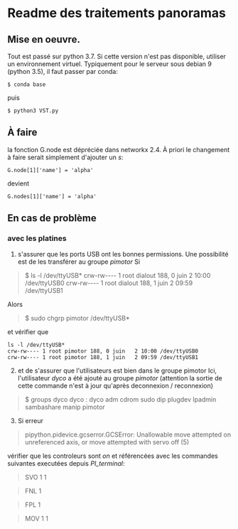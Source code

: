 # Readme des traitements panoramas

## Mise en oeuvre.

Tout est passé sur python 3.7. Si cette version n'est pas disponible, utiliser un environnement virtuel. Typiquement pour le serveur sous debian 9 (python 3.5), il faut passer par conda:

```
$ conda base
```

puis 

```
$ python3 VST.py
```

## À faire
la fonction G.node est dépréciée dans networkx 2.4. À priori le changement à faire serait simplement d'ajouter un *s*:
```
G.node[1]['name'] = 'alpha'
```
devient
```
G.nodes[1]['name'] = 'alpha'
```

## En cas de problème 

### avec les platines
1. s'assurer que les ports USB ont les bonnes permissions. Une possibilité est de les transférer au groupe *pimotor*
Si 
>$ ls -l /dev/ttyUSB*
crw-rw---- 1 root dialout 188, 0 juin   2 10:00 /dev/ttyUSB0
crw-rw---- 1 root dialout 188, 1 juin   2 09:59 /dev/ttyUSB1

Alors
>$ sudo chgrp pimotor /dev/ttyUSB*

et vérifier que 
```
ls -l /dev/ttyUSB*
crw-rw---- 1 root pimotor 188, 0 juin   2 10:00 /dev/ttyUSB0
crw-rw---- 1 root pimotor 188, 1 juin   2 09:59 /dev/ttyUSB1 
```

2. et de s'assurer que l'utilisateurs est bien dans le groupe pimotor
Ici, l'utilisateur *dyco* a été ajouté au groupe *pimotor* (attention la sortie de cette commande n'est à jour qu'après deconnexion / reconnexion)
> $ groups dyco
dyco : dyco adm cdrom sudo dip plugdev lpadmin sambashare manip pimotor 

3. Si erreur 
> pipython.pidevice.gcserror.GCSError: Unallowable move attempted on unreferenced axis, or move attempted with servo off (5)

vérifier que les controleurs sont *on* et référencées avec les commandes suivantes executées depuis *PI_terminal*:
> SVO 1 1

> FNL 1

> FPL 1

> MOV 1 1
 
